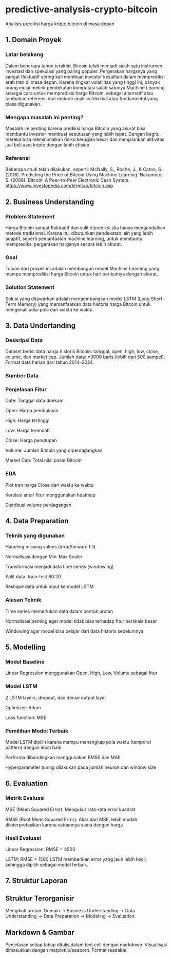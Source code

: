 # predictive-analysis-crypto-bitcoin
Analisis prediksi harga kripto bitcoin di masa depan

## 1. Domain Proyek
### Latar belakang

Dalam beberapa tahun terakhir, Bitcoin telah menjadi salah satu instrumen investasi dan spekulasi yang paling populer. Pergerakan harganya yang sangat fluktuatif sering kali membuat investor kesulitan dalam memprediksi arah tren di masa depan. Karena tingkat volatilitas yang tinggi ini, banyak orang mulai melirik pendekatan komputasi salah satunya Machine Learning sebagai cara untuk memprediksi harga Bitcoin, sebagai alternatif atau tambahan referensi dari metode analisis teknikal atau fundamental yang biasa digunakan.

### Mengapa masalah ini penting?
Masalah ini penting karena prediksi harga Bitcoin yang akurat bisa membantu investor membuat keputusan yang lebih tepat. Dengan begitu, mereka bisa meminimalkan risiko kerugian besar dan menjalankan aktivitas jual beli aset kripto dengan lebih efisien.

### Referensi
Beberapa studi telah dilakukan, seperti:
McNally, S., Roche, J., & Caton, S. (2018). Predicting the Price of Bitcoin Using Machine Learning.
Nakamoto, S. (2008). Bitcoin: A Peer-to-Peer Electronic Cash System.
https://www.investopedia.com/terms/b/bitcoin.asp

## 2. Business Understanding

### Problem Statement
Harga Bitcoin sangat fluktuatif dan sulit diprediksi jika hanya mengandalkan metode tradisional. Karena itu, dibutuhkan pendekatan lain yang lebih adaptif, seperti pemanfaatan machine learning, untuk membantu memprediksi pergerakan harganya secara lebih akurat.

### Goal
Tujuan dari proyek ini adalah membangun model Machine Learning yang mampu memprediksi harga Bitcoin untuk hari berikutnya dengan akurat.

### Solution Statement
Solusi yang ditawarkan adalah mengembangkan model LSTM (Long Short-Term Memory) yang memanfaatkan data historis harga Bitcoin untuk mengenali pola-pola dari waktu ke waktu.

## 3. Data Undertanding

### Deskripsi Data
Dataset berisi data harga historis Bitcoin: tanggal, open, high, low, close, volume, dan market cap.
Jumlah data: ±3000 baris (lebih dari 500 sampel).
Format data harian dari tahun 2014–2024.

### Sumber Data

### Penjelasan Fitur
Date: Tanggal data direkam

Open: Harga pembukaan

High: Harga tertinggi

Low: Harga terendah

Close: Harga penutupan

Volume: Jumlah Bitcoin yang diperdagangkan

Market Cap: Total nilai pasar Bitcoin

### EDA

Plot tren harga Close dari waktu ke waktu

Korelasi antar fitur menggunakan heatmap

Distribusi volume perdagangan

## 4. Data Preparation

### Teknik yang digunakan

Handling missing values (drop/forward fill)

Normalisasi dengan Min-Max Scaler

Transformasi menjadi data time series (windowing)

Split data: train-test 80:20

Reshape data untuk input ke model LSTM

### Alasan Teknik

Time series memerlukan data dalam bentuk urutan

Normalisasi penting agar model tidak bias terhadap fitur berskala besar

Windowing agar model bisa belajar dari data historis sebelumnya

## 5. Modelling

### Model Baseline

Linear Regression menggunakan Open, High, Low, Volume sebagai fitur

### Model LSTM

2 LSTM layers, dropout, dan dense output layer

Optimizer: Adam

Loss function: MSE

### Pemilihan Model Terbaik

Model LSTM dipilih karena mampu menangkap pola waktu (temporal pattern) dengan lebih baik

Performa dibandingkan menggunakan RMSE dan MAE

Hyperparameter tuning dilakukan pada jumlah neuron dan window size

## 6. Evaluation

### Metrik Evaluasi

MSE (Mean Squared Error): Mengukur rata-rata error kuadrat

RMSE (Root Mean Squared Error): Akar dari MSE, lebih mudah diinterpretasikan karena satuannya sama dengan harga

### Hasil Evaluasi

Linear Regression: RMSE = 4500

LSTM: RMSE = 1500
LSTM memberikan error yang jauh lebih kecil, sehingga dipilih sebagai model terbaik.

## 7. Struktur Laporan

## Struktur Terorganisir
Mengikuti urutan: Domain → Business Understanding → Data Understanding → Data Preparation → Modeling → Evaluation.

## Markdown & Gambar
Penjelasan setiap tahap ditulis dalam text cell dengan markdown. Visualisasi dimasukkan dengan matplotlib/seaborn. Format readable.











